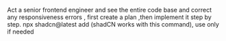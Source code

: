 Act a senior frontend engineer and see the entire code base and correct any responsiveness errors , first create a plan ,then implement it step by step.
npx shadcn@latest add (shadCN works with this command), use only if needed




